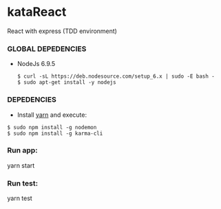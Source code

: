 # kataReact
React with express (TDD environment)

### GLOBAL DEPEDENCIES
 - NodeJs 6.9.5
   
   ``` 
   $ curl -sL https://deb.nodesource.com/setup_6.x | sudo -E bash -
   $ sudo apt-get install -y nodejs
   ```
 
### DEPEDENCIES
 - Install [yarn](https://yarnpkg.com/en/) and execute:
  
  ```
  $ sudo npm install -g nodemon
  $ sudo npm install -g karma-cli
  ```

### Run app:
yarn start

### Run test:
yarn test
